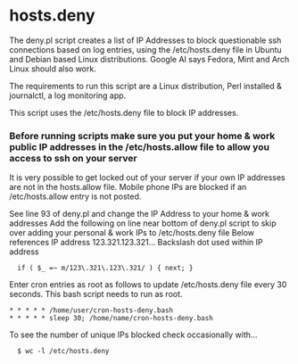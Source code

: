 # hosts.deny

The deny.pl script creates a list of IP Addresses to block questionable ssh connections based on log entries, using the /etc/hosts.deny file in Ubuntu and Debian based Linux distributions.
Google AI says Fedora, Mint and Arch Linux should also work.

The requirements to run this script are a Linux distribution, Perl installed & journalctl, a log monitoring app.

This script uses the /etc/hosts.deny file to block IP addresses.
### Before running scripts make sure you put your home & work public IP addresses in the /etc/hosts.allow file to allow you access to ssh on your server
It is very possible to get locked out of your server if your own IP addresses are not in the hosts.allow file.  Mobile phone IPs are blocked if an /etc/hosts.allow entry is not posted. 

See line 93 of deny.pl and change the IP Address to your home & work addresses
Add the following on line near bottom of deny.pl script to skip over adding your personal & work IPs to /etc/hosts.deny file
Below references IP address 123.321.123.321... Backslash dot used within IP address 

      if ( $_ =~ m/123\.321\.123\.321/ ) { next; }

Enter cron entries as root as follows to update /etc/hosts.deny file every 30 seconds. This bash script needs to run as root.

    * * * * * /home/user/cron-hosts-deny.bash
    * * * * * sleep 30; /home/name/cron-hosts-deny.bash 

To see the number of unique IPs blocked check occasionally with...

      $ wc -l /etc/hosts.deny

